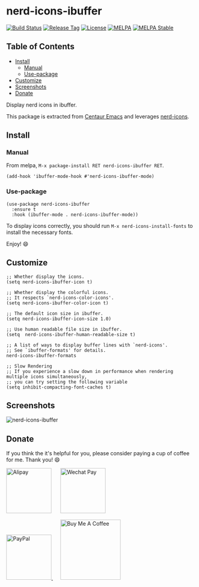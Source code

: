 # nerd-icons-ibuffer

[![Build Status](https://github.com/seagle0128/nerd-icons-ibuffer/workflows/CI/badge.svg?branch=master)](https://github.com/seagle0128/nerd-icons-ibuffer/actions)
[![Release Tag](https://img.shields.io/github/tag/seagle0128/nerd-icons-ibuffer.svg?label=Release)](https://github.com/seagle0128/nerd-icons-buffer/releases)
[![License](http://img.shields.io/:License-GPL3-blue.svg)](License)
[![MELPA](https://melpa.org/packages/nerd-icons-ibuffer-badge.svg)](https://melpa.org/#/nerd-icons-ibuffer)
[![MELPA Stable](https://stable.melpa.org/packages/nerd-icons-ibuffer-badge.svg)](https://stable.melpa.org/#/nerd-icons-ibuffer)

<!-- markdown-toc start - Don't edit this section. Run M-x markdown-toc-refresh-toc -->

## Table of Contents

- [Install](#install)
  - [Manual](#manual)
  - [Use-package](#use-package)
- [Customize](#customize)
- [Screenshots](#screenshots)
- [Donate](#donate)

<!-- markdown-toc end -->

Display nerd icons in ibuffer.

This package is extracted from [Centaur
Emacs](https://github.com/seagle0128/.emacs.d) and leverages
[nerd-icons](https://github.com/rainstormstudio/nerd-icons.el).

## Install

### Manual

From melpa, `M-x package-install RET nerd-icons-ibuffer RET`.

```emacs-lisp
(add-hook 'ibuffer-mode-hook #'nerd-icons-ibuffer-mode)
```

### Use-package

```emacs-lisp
(use-package nerd-icons-ibuffer
  :ensure t
  :hook (ibuffer-mode . nerd-icons-ibuffer-mode))
```

To display icons correctly, you should run `M-x nerd-icons-install-fonts` to
install the necessary fonts.

Enjoy! :smile:

## Customize

```emacs-lisp
;; Whether display the icons.
(setq nerd-icons-ibuffer-icon t)

;; Whether display the colorful icons.
;; It respects `nerd-icons-color-icons'.
(setq nerd-icons-ibuffer-color-icon t)

;; The default icon size in ibuffer.
(setq nerd-icons-ibuffer-icon-size 1.0)

;; Use human readable file size in ibuffer.
(setq  nerd-icons-ibuffer-human-readable-size t)

;; A list of ways to display buffer lines with `nerd-icons'.
;; See `ibuffer-formats' for details.
nerd-icons-ibuffer-formats

;; Slow Rendering
;; If you experience a slow down in performance when rendering multiple icons simultaneously,
;; you can try setting the following variable
(setq inhibit-compacting-font-caches t)
```

## Screenshots

![nerd-icons-ibuffer](https://user-images.githubusercontent.com/140797/97093181-65867b00-167c-11eb-816c-0a96d69dcb94.png "icons with ibuffer")

## Donate

If you think the it's helpful for you, please consider paying a cup of coffee
for me. Thank you! :smile:

<img
src="https://user-images.githubusercontent.com/140797/65818854-44204900-e248-11e9-9cc5-3e6339587cd8.png"
alt="Alipay" width="120"/>
&nbsp;&nbsp;&nbsp;&nbsp;
<img
src="https://user-images.githubusercontent.com/140797/65818844-366ac380-e248-11e9-931c-4bd872d0566b.png"
alt="Wechat Pay" width="120"/>

<a href="https://paypal.me/seagle0128" target="_blank">
<img
src="https://www.paypalobjects.com/digitalassets/c/website/marketing/apac/C2/logos-buttons/optimize/44_Grey_PayPal_Pill_Button.png"
alt="PayPal" width="120" />
</a>
&nbsp;&nbsp;&nbsp;&nbsp;
<a href="https://www.buymeacoffee.com/s9giES1" target="_blank">
<img src="https://cdn.buymeacoffee.com/buttons/default-orange.png" alt="Buy Me A Coffee"
width="160"/>
</a>
